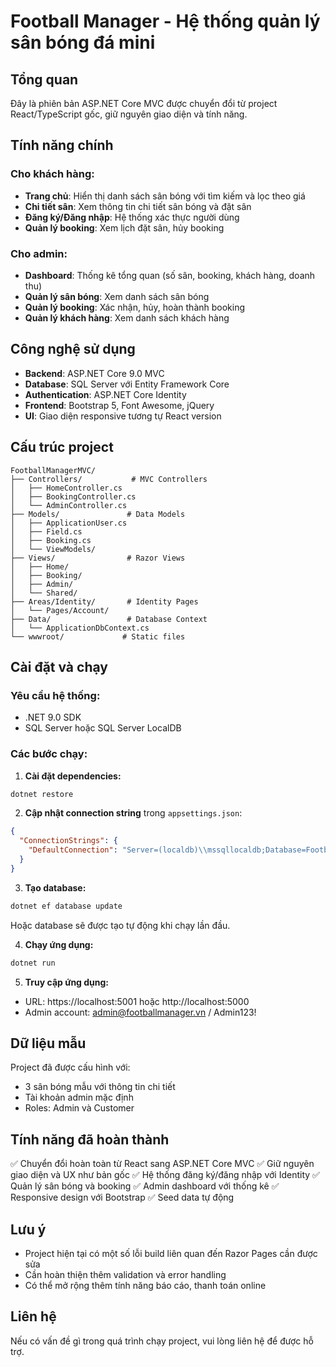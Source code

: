 # Football Manager - Hệ thống quản lý sân bóng đá mini

## Tổng quan
Đây là phiên bản ASP.NET Core MVC được chuyển đổi từ project React/TypeScript gốc, giữ nguyên giao diện và tính năng.

## Tính năng chính

### Cho khách hàng:
- **Trang chủ**: Hiển thị danh sách sân bóng với tìm kiếm và lọc theo giá
- **Chi tiết sân**: Xem thông tin chi tiết sân bóng và đặt sân
- **Đăng ký/Đăng nhập**: Hệ thống xác thực người dùng
- **Quản lý booking**: Xem lịch đặt sân, hủy booking

### Cho admin:
- **Dashboard**: Thống kê tổng quan (số sân, booking, khách hàng, doanh thu)
- **Quản lý sân bóng**: Xem danh sách sân bóng
- **Quản lý booking**: Xác nhận, hủy, hoàn thành booking
- **Quản lý khách hàng**: Xem danh sách khách hàng

## Công nghệ sử dụng
- **Backend**: ASP.NET Core 9.0 MVC
- **Database**: SQL Server với Entity Framework Core
- **Authentication**: ASP.NET Core Identity
- **Frontend**: Bootstrap 5, Font Awesome, jQuery
- **UI**: Giao diện responsive tương tự React version

## Cấu trúc project
```
FootballManagerMVC/
├── Controllers/           # MVC Controllers
│   ├── HomeController.cs
│   ├── BookingController.cs
│   └── AdminController.cs
├── Models/               # Data Models
│   ├── ApplicationUser.cs
│   ├── Field.cs
│   ├── Booking.cs
│   └── ViewModels/
├── Views/                # Razor Views
│   ├── Home/
│   ├── Booking/
│   ├── Admin/
│   └── Shared/
├── Areas/Identity/       # Identity Pages
│   └── Pages/Account/
├── Data/                 # Database Context
│   └── ApplicationDbContext.cs
└── wwwroot/             # Static files
```

## Cài đặt và chạy

### Yêu cầu hệ thống:
- .NET 9.0 SDK
- SQL Server hoặc SQL Server LocalDB

### Các bước chạy:

1. **Cài đặt dependencies:**
```bash
dotnet restore
```

2. **Cập nhật connection string** trong `appsettings.json`:
```json
{
  "ConnectionStrings": {
    "DefaultConnection": "Server=(localdb)\\mssqllocaldb;Database=FootballManagerDB;Trusted_Connection=true;MultipleActiveResultSets=true"
  }
}
```

3. **Tạo database:**
```bash
dotnet ef database update
```
Hoặc database sẽ được tạo tự động khi chạy lần đầu.

4. **Chạy ứng dụng:**
```bash
dotnet run
```

5. **Truy cập ứng dụng:**
- URL: https://localhost:5001 hoặc http://localhost:5000
- Admin account: admin@footballmanager.vn / Admin123!

## Dữ liệu mẫu
Project đã được cấu hình với:
- 3 sân bóng mẫu với thông tin chi tiết
- Tài khoản admin mặc định
- Roles: Admin và Customer

## Tính năng đã hoàn thành
✅ Chuyển đổi hoàn toàn từ React sang ASP.NET Core MVC
✅ Giữ nguyên giao diện và UX như bản gốc
✅ Hệ thống đăng ký/đăng nhập với Identity
✅ Quản lý sân bóng và booking
✅ Admin dashboard với thống kê
✅ Responsive design với Bootstrap
✅ Seed data tự động

## Lưu ý
- Project hiện tại có một số lỗi build liên quan đến Razor Pages cần được sửa
- Cần hoàn thiện thêm validation và error handling
- Có thể mở rộng thêm tính năng báo cáo, thanh toán online

## Liên hệ
Nếu có vấn đề gì trong quá trình chạy project, vui lòng liên hệ để được hỗ trợ.